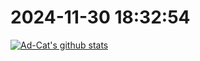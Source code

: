 # 2024-11-30 18:32:54

<a href="https://github.com/Ad-closeNN"><img align="center" src="https://ad-closenn-stats.vercel.app/api?username=Ad-Cat&show_icons=true&include_all_commits=true&theme=buefy" alt="Ad-Cat's github stats" /></a>